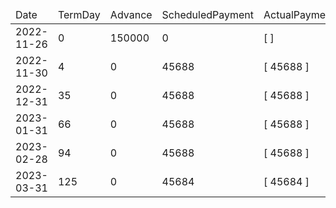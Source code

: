 <table><thead><tr><td>Date</td><td>TermDay</td><td>Advance</td><td>ScheduledPayment</td><td>ActualPayments</td><td>NetEffect</td><td>PaymentStatus</td><td>BalanceStatus</td><td>CumulativeInterest</td><td>NewInterest</td><td>NewPenaltyCharges</td><td>PrincipalPortion</td><td>ProductFeesPortion</td><td>InterestPortion</td><td>PenaltyChargesPortion</td><td>ProductFeesRefund</td><td>PrincipalBalance</td><td>ProductFeesBalance</td><td>InterestBalance</td><td>PenaltyChargesBalance</td></tr></thead><tbody><tr><td>2022-11-26</td><td>0</td><td>150000</td><td>0</td><td>[  ]</td><td>0</td><td>ValueNone</td><td>OpenBalance</td><td>0</td><td>0</td><td>0</td><td>0</td><td>0</td><td>0</td><td>0</td><td>0</td><td>150000</td><td>0</td><td>0</td><td>0</td></tr><tr><td>2022-11-30</td><td>4</td><td>0</td><td>45688</td><td>[ 45688 ]</td><td>45688</td><td>PaymentMade</td><td>OpenBalance</td><td>4800</td><td>4800</td><td>0</td><td>40888</td><td>0</td><td>4800</td><td>0</td><td>0</td><td>109112</td><td>0</td><td>0</td><td>0</td></tr><tr><td>2022-12-31</td><td>35</td><td>0</td><td>45688</td><td>[ 45688 ]</td><td>45688</td><td>PaymentMade</td><td>OpenBalance</td><td>31859</td><td>27059</td><td>0</td><td>18629</td><td>0</td><td>27059</td><td>0</td><td>0</td><td>90483</td><td>0</td><td>0</td><td>0</td></tr><tr><td>2023-01-31</td><td>66</td><td>0</td><td>45688</td><td>[ 45688 ]</td><td>45688</td><td>PaymentMade</td><td>OpenBalance</td><td>54298</td><td>22439</td><td>0</td><td>23249</td><td>0</td><td>22439</td><td>0</td><td>0</td><td>67234</td><td>0</td><td>0</td><td>0</td></tr><tr><td>2023-02-28</td><td>94</td><td>0</td><td>45688</td><td>[ 45688 ]</td><td>45688</td><td>PaymentMade</td><td>OpenBalance</td><td>69358</td><td>15060</td><td>0</td><td>30628</td><td>0</td><td>15060</td><td>0</td><td>0</td><td>36606</td><td>0</td><td>0</td><td>0</td></tr><tr><td>2023-03-31</td><td>125</td><td>0</td><td>45684</td><td>[ 45684 ]</td><td>45684</td><td>PaymentMade</td><td>Settled</td><td>78436</td><td>9078</td><td>0</td><td>36606</td><td>0</td><td>9078</td><td>0</td><td>0</td><td>0</td><td>0</td><td>0</td><td>0</td></tr></tbody></table>